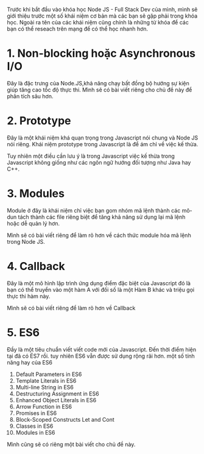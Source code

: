 
Trước khi bắt đầu vào khóa học Node JS - Full Stack Dev của mình, mình sẽ giới thiệu trước một số khái niệm cơ bản mà các bạn sẽ gặp 
phải trong khóa học. Ngoài ra tên của các khái niệm cũng chính là những từ khóa để các bạn có thể reseach trên mạng để có thể học nhanh hơn.


# 1. Non-blocking hoặc Asynchronous I/O

Đây là đặc trưng của Node.JS,khả năng chạy bất đồng bộ hướng sự kiện giúp tăng cao tổc độ thực thi. Mình sẽ có bài viết riêng cho chủ đề này
để phân tích sâu hơn.

# 2. Prototype

Đây là một khái niệm khá quạn trọng trong Javascript nói chung và Node JS nói riêng. Khái niệm prototype trong Javascript là để ám chỉ về việc kế thừa.

Tuy nhiên một điều cần lưu ý là trong Javascript việc kế thừa trong Javascript không giống như các ngôn ngữ hướng đối tượng như Java hay C++.

# 3. Modules

Module ở đây là khái niệm chỉ việc bạn gom nhóm mã lệnh thành các mô-dun tách thành các file riêng biệt để tăng khả năng sử dụng lại mã lệnh hoặc dễ quản lý hơn.

Mình sẽ có bài viết riêng để làm rõ hơn về cách thức module hóa mã lệnh trong Node JS.
 
# 4. Callback 

Đây là một mô hình lập trình ứng dụng điểm đặc biệt của Javascript đó là bạn có thể truyển vào một hàm A với đối số là một Hàm B khác và triệu gọi thực thi hàm này. 

Mình sẽ có bài viết riêng để làm rõ hơn về Callback 

# 5. ES6 

Đầy là một tiêu chuẩn viết viết code mới của Javascript. Đến thời điểm hiện tại đã có ÉS7 rồi. tuy nhiên ES6 vẫn được sử dụng rộng rãi hơn.
một số tính năng hay của ES6 

1) Default Parameters in ES6
2) Template Literals in ES6
3) Multi-line String in ES6
4) Destructuring Assignment in ES6
5) Enhanced Object Literals in ES6
6) Arrow Function in ES6
7) Promises in ES6
8) Block-Scoped Constructs Let and Cont
9) Classes in ES6
10) Modules in ES6


Mình cũng sẽ có riêng một bài viết cho chủ đề này.




